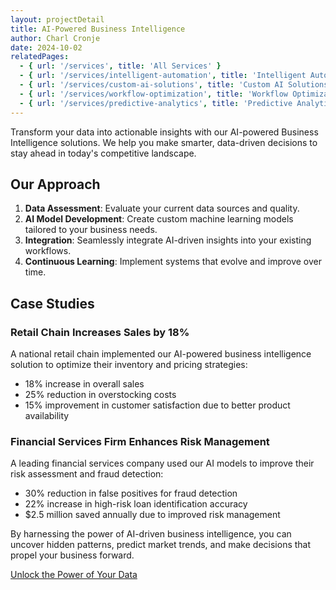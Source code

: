 ```yaml
---
layout: projectDetail
title: AI-Powered Business Intelligence
author: Charl Cronje
date: 2024-10-02
relatedPages:
  - { url: '/services', title: 'All Services' }
  - { url: '/services/intelligent-automation', title: 'Intelligent Automation' }
  - { url: '/services/custom-ai-solutions', title: 'Custom AI Solutions' }
  - { url: '/services/workflow-optimization', title: 'Workflow Optimization' }
  - { url: '/services/predictive-analytics', title: 'Predictive Analytics' }
---
```


Transform your data into actionable insights with our AI-powered Business Intelligence solutions. We help you make smarter, data-driven decisions to stay ahead in today's competitive landscape.

## Our Approach

1. **Data Assessment**: Evaluate your current data sources and quality.
2. **AI Model Development**: Create custom machine learning models tailored to your business needs.
3. **Integration**: Seamlessly integrate AI-driven insights into your existing workflows.
4. **Continuous Learning**: Implement systems that evolve and improve over time.

## Case Studies

### Retail Chain Increases Sales by 18%

A national retail chain implemented our AI-powered business intelligence solution to optimize their inventory and pricing strategies:

- 18% increase in overall sales
- 25% reduction in overstocking costs
- 15% improvement in customer satisfaction due to better product availability

### Financial Services Firm Enhances Risk Management

A leading financial services company used our AI models to improve their risk assessment and fraud detection:

- 30% reduction in false positives for fraud detection
- 22% increase in high-risk loan identification accuracy
- $2.5 million saved annually due to improved risk management

By harnessing the power of AI-driven business intelligence, you can uncover hidden patterns, predict market trends, and make decisions that propel your business forward.

[Unlock the Power of Your Data](#contact-us)